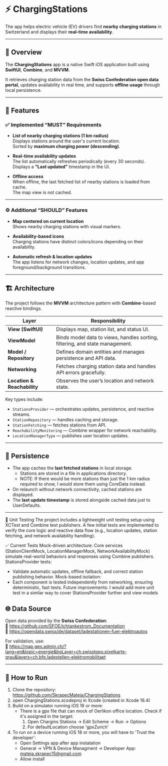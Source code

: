 # ⚡️ ChargingStations

The app helps electric vehicle (EV) drivers find **nearby charging stations** in Switzerland and displays their **real-time availability**.

---

## 🚀 Overview

The **ChargingStations** app is a native Swift iOS application built using **SwiftUI**, **Combine**, and **MVVM**.  

It retrieves charging station data from the **Swiss Confederation open data portal**, updates availability in real time, and supports **offline usage** through local persistence.

---

## 🧩 Features

### ✅ Implemented “MUST” Requirements
- **List of nearby charging stations (1 km radius)**  
  Displays stations around the user's current location.  
  Sorted by **maximum charging power (descending)**.  

- **Real-time availability updates**  
  The list automatically refreshes periodically (every 30 seconds).  
  Displays a **“Last updated”** timestamp in the UI.

- **Offline access**  
  When offline, the last fetched list of nearby stations is loaded from cache.  
  The map view is not cached.

---

### ⚙️ Additional “SHOULD” Features
- **Map centered on current location**  
  Shows nearby charging stations with visual markers.

- **Availability-based icons**  
  Charging stations have distinct colors/icons depending on their availability.

- **Automatic refresh & location updates**  
  The app listens for network changes, location updates, and app foreground/background transitions.

---

## 🏗️ Architecture

The project follows the **MVVM** architecture pattern with **Combine**-based reactive bindings.

| Layer | Responsibility |
|--------|----------------|
| **View (SwiftUI)** | Displays map, station list, and status UI. |
| **ViewModel** | Binds model data to views, handles sorting, filtering, and state management. |
| **Model / Repository** | Defines domain entities and manages persistence and API data. |
| **Networking** | Fetches charging station data and handles API errors gracefully. |
| **Location & Reachability** | Observes the user’s location and network state. |

Key types include:
- `StationsProvider` — orchestrates updates, persistence, and reactive streams.  
- `StationRepository` — handles caching and storage.  
- `StationFetching` —  fetches stations from API.  
- `ReachabilityMonitoring` — Combine wrapper for network reachability.  
- `LocationManagerType` — publishes user location updates.

---

## 💾 Persistence

- The app caches the **last fetched stations** in local storage.
    - Stations are stored in a file in applications directory.
    - NOTE: If there would be more stations than just the 1 km radius required to show, I would store them using CoreData instead.
- On relaunch without network connectivity, cached stations are displayed.
- The **last update timestamp** is stored alongside cached data just to UserDefaults.

---

🧪 Unit Testing
The project includes a lightweight unit testing setup using XCTest and Combine test publishers.
A few initial tests are implemented to verify the core logic and reactive data flow (e.g., location updates, station fetching, and network availability handling).

✅ Current Tests
Mock-driven architecture:
Core services (StationClientMock, LocationManagerMock, NetworkAvailabilityMock) simulate real-world behaviors and responses using Combine publishers.
StationsProvider tests:
 - Validate automatic updates, offline fallback, and correct station publishing behavior.
Mock-based isolation:
- Each component is tested independently from networking, ensuring deterministic, fast tests.
Future improvements: I would add more unit test in a similar way to cover StationsProvider further and view models


## 🌐 Data Source

Open data provided by the **Swiss Confederation**:  
🔗 https://github.com/SFOE/ichtankestrom_Documentation  
🔗 https://opendata.swiss/de/dataset/ladestationen-fuer-elektroautos  

For validation, use:  
🔗 https://map.geo.admin.ch/?lang=en&topic=energie&bgLayer=ch.swisstopo.pixelkarte-grau&layers=ch.bfe.ladestellen-elektromobilitaet  

---

## 🧭 How to Run

1. Clone the repository: https://github.com/SkrapecMateja/ChargingStations
2. open ChargingStations.xcodeproj in Xcode (created in Xcode 16.4)
3. Build on a simulator running iOS 18 or more:
    - There is a gpx file that can mock of Oerlikon office location. Check if it's assigned in the target: 
        1. Open Chargins Stations -> Edit Scheme -> Run -> Options
        2. For defaultLocation choose 'gpxZurich'
4. To run on a device running iOS 18 or more, you will have to 'Trust the developer':
    - Open Settings app after app instalation
    - General -> VPN & Device Managment -> Developer App: mateja.skrapec15@gmail.com
    - Allow install
